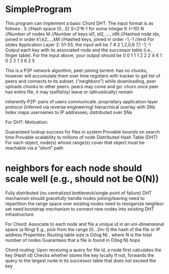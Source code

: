 # SimpleProgram
This program can implement a basic Chord DHT. The input format is as follows :
 S //Hash space [0…S] S=2^K-1 for some integer K (<10)
 N //Number of nodes
 M //Number of keys
 id1, id2, …, idN //Hashed node ids, joined in order
k1,k2,…,kM //Hashed keys, joined in order
-1,-1 //end
 For slides Application Layer 2: 51-55, the input will be
 7
 4
 2
 1,2,0,6
 7,1
 -1,-1
Output each key with its associated node and the successor table (i.e., finger table).
For the input above, your output should be
 0
 0 1 1
 1 2 2
 2 4 6
 1
 0 2 2
 1 3 6
 2 5 

This is a P2P network algorithm, peer joining torrent: 
has no chunks, however will accumulate them over time
registers with tracker to get list of peers and connects to its subset. (“neighbors”)
while downloading,  peer uploads chunks to other peers. 
peers may come and go: churn
once peer has entire file, it may (selfishly) leave or (altruistically) remain

inherently P2P: pairs of users communicate.
proprietary application-layer protocol (inferred via reverse engineering) 
hierarchical overlay with SNs
Index maps usernames to IP addresses; distributed over SNs

For DHT:
Motivation:
 
Guaranteed lookup success for files in system
Provable bounds on search time
Provable scalability to millions of node
Distributed Hash Table (DHT)
For each object, node(s) whose range(s) cover that object must be reachable via a “short” path
# neighbors for each node should scale well (e.g., should not be O(N))
Fully distributed (no centralized bottleneck/single point of failure)
DHT mechanism should gracefully handle nodes joining/leaving 
need to repartition the range space over existing nodes
need to reorganize neighbor set
need bootstrap mechanism to connect new nodes into existing DHT infrastructure

For Chord:
 Associate to each node and file a unique id in an uni-dimensional space (a Ring)
E.g., pick from the range [0...2m-1]
the hash of the file or  IP address
Properties:
Routing table size is O(log N) , where N is the total number of nodes
Guarantees that a file is found in O(log N) hops

Chord routing: Upon receiving a query for file id, a node first calculates the key (Hash id)
Checks whether stores the key locally
If not, forwards the query to the largest node in its successor table that does not exceed the key
